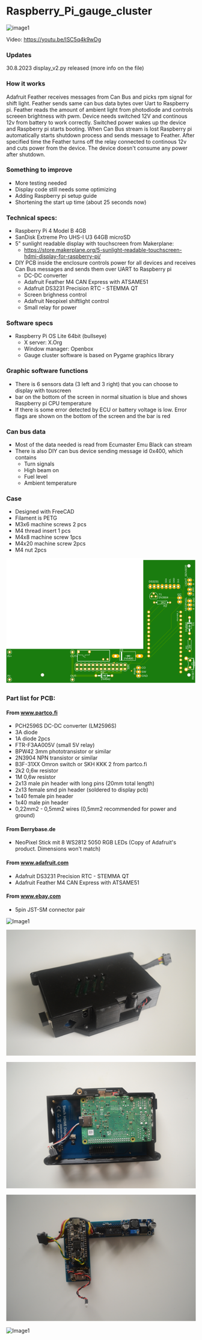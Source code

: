 # Raspberry_Pi_gauge_cluster

![image1](/Pictures/IMG_20230724_183946.jpg)

Video: https://youtu.be/ISC5q4k9wDg

### Updates
30.8.2023 display_v2.py released (more info on the file)


### How it works
Adafruit Feather receives messages from Can Bus and picks rpm signal for shift light. Feather sends same can bus data bytes over Uart to Raspberry pi. 
Feather reads the amount of ambient light from photodiode and controls screeen brightness with pwm. 
Device needs switched 12V and continous 12v from battery to work correctly. Switched power wakes up the device and Raspberry pi starts booting. When Can Bus stream is lost Raspberry pi automatically starts shutdown process and sends message to Feather. After specified time the Feather turns off the relay connected to continous 12v and cuts power from the device. The device doesn't consume any power after shutdown. 

### Something to improve
- More testing needed
- Display code still needs some optimizing
- Adding Raspberry pi setup guide
- Shortening the start up time (about 25 seconds now)

### Technical specs:
- Raspberry Pi 4 Model B 4GB
- SanDisk Extreme Pro UHS-I U3 64GB microSD
- 5" sunlight readable display with touchscreen from Makerplane:
  - https://store.makerplane.org/5-sunlight-readable-touchscreen-hdmi-display-for-raspberry-pi/
- DIY PCB inside the enclosure controls power for all devices and receives Can Bus messages and sends them over UART to Raspberry pi
  - DC-DC converter
  - Adafruit Feather M4 CAN Express with ATSAME51
  - Adafruit DS3231 Precision RTC - STEMMA QT
  - Screen brighness control
  - Adafruit Neopixel shiftlight control
  - Small relay for power

### Software specs
- Raspberry Pi OS Lite 64bit (bullseye)
  - X server: X.Org
  - Window manager: Openbox
  - Gauge cluster software is based on Pygame graphics library
### Graphic software functions
- There is 6 sensors data (3 left and 3 right) that you can choose to display with touscreen
- bar on the bottom of the screen in normal situation is blue and shows Raspberry pi CPU temperature
- If there is some error detected by ECU or battery voltage is low. Error flags are shown on the bottom of the screen and the bar is red
  
### Can bus data
- Most of the data needed is read from Ecumaster Emu Black can stream
- There is also DIY can bus device sending message id 0x400, which contains
  - Turn signals
  - High beam on
  - Fuel level
  - Ambient temperature

### Case
- Designed with FreeCAD
- Filament is PETG
- M3x6 machine screws 2 pcs
- M4 thread insert 1 pcs
- M4x8 machine screw 1pcs
- M4x20 machine screw 2pcs
- M4 nut 2pcs

![image1](/Pictures/Raspi_Feather2.png)

### Part list for PCB:
#### From www.partco.fi
  - PCH2596S DC-DC converter (LM2596S)
  - 3A diode 
  - 1A diode 2pcs
  - FTR-F3AA005V (small 5V relay)
  - BPW42 3mm phototransistor or similar
  - 2N3904 NPN transistor or similar
  - B3F-31XX Omron switch or SKH KKK 2 from partco.fi
  - 2k2 0,6w resistor
  - 1M 0,6w resistor 
  - 2x13 male pin header with long pins (20mm total length)
  - 2x13 female smd pin header (soldered to display pcb)
  - 1x40 female pin header
  - 1x40 male pin header
  - 0,22mm2 - 0,5mm2 wires (0,5mm2 recommended for power and ground)
#### From Berrybase.de
  - NeoPixel Stick mit 8 WS2812 5050 RGB LEDs (Copy of Adafruit's product. Dimensions won't match)
#### From www.adafruit.com
  - Adafruit DS3231 Precision RTC - STEMMA QT
  - Adafruit Feather M4 CAN Express with ATSAME51
#### From www.ebay.com
  - 5pin JST-SM connector pair

![Image1](/Pictures/DSC_0969.JPG)

![Image1](/Pictures/DSC_0965.JPG)

![Image1](/Pictures/DSC_0927.JPG)

![Image1](/Pictures/DSC_0938.JPG)

![Image1](/Pictures/DSC_0955.JPG)
